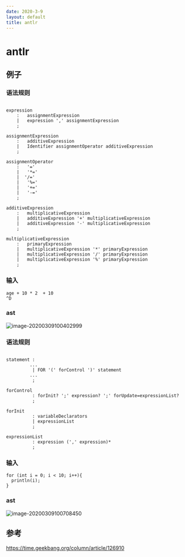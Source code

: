 ```yaml
---
date: 2020-3-9
layout: default
title: antlr
---
```


# antlr

## 例子

### 语法规则

```

expression
    :   assignmentExpression
    |   expression ',' assignmentExpression
    ;

assignmentExpression
    :   additiveExpression
    |   Identifier assignmentOperator additiveExpression
    ;

assignmentOperator
    :   '='
    |   '*='
    |  '/='
    |   '%='
    |   '+='
    |   '-='
    ;

additiveExpression
    :   multiplicativeExpression
    |   additiveExpression '+' multiplicativeExpression
    |   additiveExpression '-' multiplicativeExpression
    ;

multiplicativeExpression
    :   primaryExpression
    |   multiplicativeExpression '*' primaryExpression
    |   multiplicativeExpression '/' primaryExpression
    |   multiplicativeExpression '%' primaryExpression
    ;
```

### 输入

```
age + 10 * 2  + 10
^D
```



### ast

![image-20200309100402999](/Users/daitechang/Documents/hexo_blog/source/_posts/pic/image-20200309100402999.png)



### 语法规则

```

statement : 
         ...
          | FOR '(' forControl ')' statement
         ...
          ;

forControl 
          : forInit? ';' expression? ';' forUpdate=expressionList?
          ;

forInit 
          : variableDeclarators 
          | expressionList 
          ;

expressionList
          : expression (',' expression)*
          ;
```

### 输入

```
for (int i = 0; i < 10; i++){
  println(i);
}
```

### ast



![image-20200309100708450](/Users/daitechang/Documents/hexo_blog/source/_posts/pic/image-20200309100708450.png)

## 参考

https://time.geekbang.org/column/article/126910